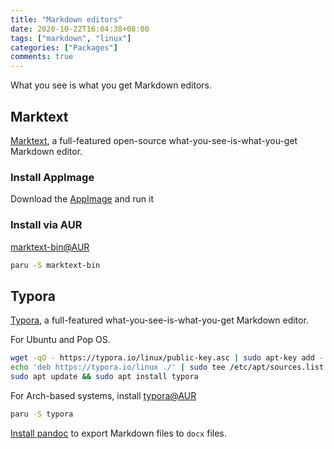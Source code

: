 ```yaml
---
title: "Markdown editors"
date: 2020-10-22T16:04:38+08:00
tags: ["markdown", "linux"]
categories: ["Packages"]
comments: true
---
```


What you see is what you get Markdown editors.

<!--more-->

## Marktext

[Marktext](https://marktext.app/), a full-featured open-source what-you-see-is-what-you-get Markdown editor.

### Install AppImage

Download the [AppImage](https://marktext.app/) and run it

### Install via AUR

[marktext-bin@AUR](https://aur.archlinux.org/packages/marktext-bin/)

```bash
paru -S marktext-bin
```

## Typora

[Typora](https://typora.io/), a full-featured what-you-see-is-what-you-get Markdown editor.

For Ubuntu and Pop OS.

```bash
wget -qO - https://typora.io/linux/public-key.asc | sudo apt-key add -
echo 'deb https://typora.io/linux ./' | sudo tee /etc/apt/sources.list.d/typora.list
sudo apt update && sudo apt install typora
```

For Arch-based systems, install [typora@AUR](https://aur.archlinux.org/packages/typora/)

```bash
paru -S typora
```

[Install pandoc](https://pandoc.org/installing.html) to export Markdown files to `docx` files.
